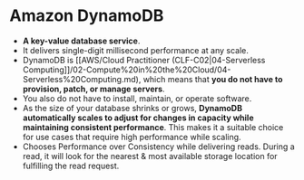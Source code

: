 # Amazon DynamoDB
- **A key-value database service**.
- It delivers single-digit millisecond performance at any scale.
- DynamoDB is [[AWS/Cloud Practitioner (CLF-C02|04-Serverless Computing]]/02-Compute%20in%20the%20Cloud/04-Serverless%20Computing.md), which means that **you do not have to provision, patch, or manage servers**. 
- You also do not have to install, maintain, or operate software.
- As the size of your database shrinks or grows, **DynamoDB automatically scales to adjust for changes in capacity while maintaining consistent performance**. This makes it a suitable choice for use cases that require high performance while scaling.
- Chooses Performance over Consistency while delivering reads. During a read, it will look for the nearest & most available storage location for fulfilling the read request.